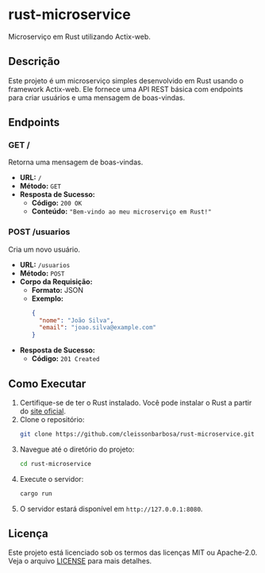 # rust-microservice

Microserviço em Rust utilizando Actix-web.

## Descrição

Este projeto é um microserviço simples desenvolvido em Rust usando o framework Actix-web. Ele fornece uma API REST básica com endpoints para criar usuários e uma mensagem de boas-vindas.

## Endpoints

### GET /

Retorna uma mensagem de boas-vindas.

- **URL:** `/`
- **Método:** `GET`
- **Resposta de Sucesso:**
  - **Código:** `200 OK`
  - **Conteúdo:** `"Bem-vindo ao meu microserviço em Rust!"`

### POST /usuarios

Cria um novo usuário.

- **URL:** `/usuarios`
- **Método:** `POST`
- **Corpo da Requisição:**
  - **Formato:** JSON
  - **Exemplo:**
    ```json
    {
      "nome": "João Silva",
      "email": "joao.silva@example.com"
    }
    ```
- **Resposta de Sucesso:**
  - **Código:** `201 Created`

## Como Executar

1. Certifique-se de ter o Rust instalado. Você pode instalar o Rust a partir do [site oficial](https://www.rust-lang.org/).
2. Clone o repositório:
   ```sh
   git clone https://github.com/cleissonbarbosa/rust-microservice.git
   ```
3. Navegue até o diretório do projeto:
   ```sh
   cd rust-microservice
   ```
4. Execute o servidor:
   ```sh
   cargo run
   ```
5. O servidor estará disponível em `http://127.0.0.1:8080`.

## Licença

Este projeto está licenciado sob os termos das licenças MIT ou Apache-2.0. Veja o arquivo [LICENSE](LICENSE) para mais detalhes.